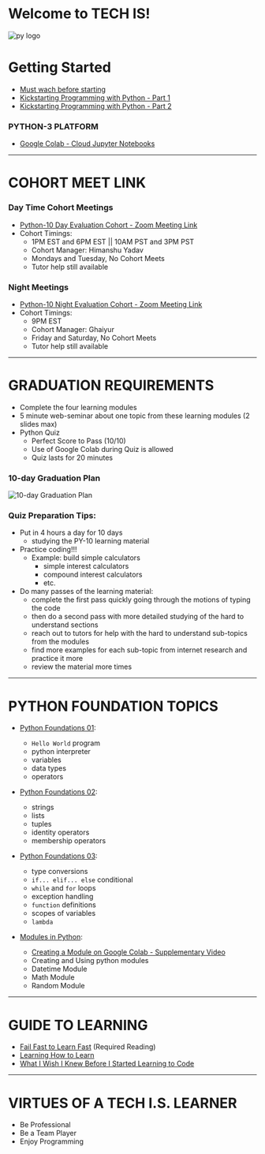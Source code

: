 # Welcome to TECH IS!

![py logo](https://user-images.githubusercontent.com/59639763/114802567-90e05c00-9dbb-11eb-956f-76448846ea33.png)

# Getting Started
- [Must wach before starting](https://drive.google.com/file/d/1S4vmKoR2z0kB7KGgI2eU59JpVoRhKSCx/view)
- [Kickstarting Programming with Python - Part 1](https://youtu.be/tVDSnkXh84g)
- [Kickstarting Programming with Python - Part 2](https://youtu.be/8g0FUtxGZJs)
### PYTHON-3 PLATFORM

- [Google Colab - Cloud Jupyter Notebooks](https://colab.research.google.com)


***


# COHORT MEET LINK

### Day Time Cohort Meetings
- [Python-10 Day Evaluation Cohort - Zoom Meeting Link](https://zoom.us/j/96128675280?pwd=K0ZhL0RCOWdCK2xRaHZaVjNLMmdHZz09)
- Cohort Timings:
  - 1PM EST and 6PM EST || 10AM PST and 3PM PST
  - Cohort Manager: Himanshu Yadav
  - Mondays and Tuesday, No Cohort Meets
  - Tutor help still available
  
### Night Meetings
- [Python-10 Night Evaluation Cohort - Zoom Meeting Link](https://zoom.us/j/98567537762?pwd=TkxQcWFtbm5mbmdVbVJxTW9QNmNIQT09)
- Cohort Timings: 
  - 9PM EST
  - Cohort Manager: Ghaiyur
  - Friday and Saturday, No Cohort Meets
  - Tutor help still available

***

# GRADUATION REQUIREMENTS

- Complete the four learning modules
- 5 minute web-seminar about one topic from these learning modules (2 slides max)
- Python Quiz 
  - Perfect Score to Pass (10/10)
  - Use of Google Colab during Quiz is allowed
  - Quiz lasts for 20 minutes


### 10-day Graduation Plan

![10-day Graduation Plan](https://i.imgur.com/C9se1Vu.png)

### Quiz Preparation Tips:
- Put in 4 hours a day for 10 days 
  - studying the PY-10 learning material
- Practice coding!!!
  - Example: build simple calculators 
    - simple interest calculators 
    - compound interest calculators 
    - etc.
- Do many passes of the learning material:
  - complete the first pass quickly going through the motions of typing the code
  - then do a second pass with more detailed studying of the hard to understand sections
  - reach out to tutors for help with the hard to understand sub-topics from the modules
  - find more examples for each sub-topic from internet research and practice it more 
  - review the material more times 

***

# PYTHON FOUNDATION TOPICS

- [Python Foundations 01](https://github.com/Tech-i-s/python-10/blob/main/Step_1_1a_Python_Foundations_01.ipynb):
  - `Hello World` program
  - python interpreter
  - variables
  - data types
  - operators

- [Python Foundations 02](https://github.com/Tech-i-s/python-10/blob/main/Step_1_1b_Python_Foundations_02.ipynb):
  - strings
  - lists
  - tuples
  - identity operators 
  - membership operators

- [Python Foundations 03](https://github.com/Tech-i-s/python-10/blob/main/Step_1_1c_Python_Foundations_03.ipynb):
  - type conversions 
  - `if... elif... else` conditional 
  - `while` and `for` loops
  - exception handling
  - `function` definitions
  - scopes of variables 
  - `lambda`
  
- [Modules in Python](https://github.com/Tech-i-s/python-10/blob/main/Step_1_1d_Modules_in_Python.ipynb):
  - [Creating a Module on Google Colab - Supplementary Video](https://youtu.be/CEIUuXjmNb4) 
  - Creating and Using python modules
  - Datetime Module
  - Math Module
  - Random Module


***

# GUIDE TO LEARNING

- [Fail Fast to Learn Fast](https://www.lifehack.org/851912/fail-fast) (Required Reading)
- [Learning How to Learn](https://beta.cent.co/+m73icb)
- [What I Wish I Knew Before I Started Learning to Code](https://www.freecodecamp.org/news/what-i-wish-i-knew-before-i-started-learning-to-code/)

***

# VIRTUES OF A TECH I.S. LEARNER

- Be Professional 
- Be a Team Player
- Enjoy Programming



